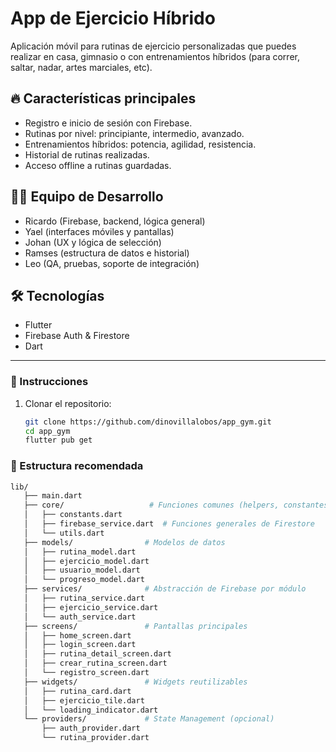 # App de Ejercicio Híbrido

Aplicación móvil para rutinas de ejercicio personalizadas que puedes realizar en casa, gimnasio o con entrenamientos híbridos (para correr, saltar, nadar, artes marciales, etc).

## 🔥 Características principales

- Registro e inicio de sesión con Firebase.
- Rutinas por nivel: principiante, intermedio, avanzado.
- Entrenamientos híbridos: potencia, agilidad, resistencia.
- Historial de rutinas realizadas.
- Acceso offline a rutinas guardadas.

## 👨‍💻 Equipo de Desarrollo

- Ricardo (Firebase, backend, lógica general)
- Yael (interfaces móviles y pantallas)
- Johan (UX y lógica de selección)
- Ramses (estructura de datos e historial)
- Leo (QA, pruebas, soporte de integración)

## 🛠 Tecnologías

- Flutter
- Firebase Auth & Firestore
- Dart

---

### 🚀 Instrucciones

1. Clonar el repositorio:
   ```bash
   git clone https://github.com/dinovillalobos/app_gym.git
   cd app_gym
   flutter pub get

### 📁 Estructura recomendada
   ```bash
   lib/
      ├── main.dart
      ├── core/                   # Funciones comunes (helpers, constantes, estilos, etc.)
      │   ├── constants.dart
      │   ├── firebase_service.dart  # Funciones generales de Firestore
      │   └── utils.dart
      ├── models/                # Modelos de datos
      │   ├── rutina_model.dart
      │   ├── ejercicio_model.dart
      │   ├── usuario_model.dart
      │   └── progreso_model.dart
      ├── services/              # Abstracción de Firebase por módulo
      │   ├── rutina_service.dart
      │   ├── ejercicio_service.dart
      │   └── auth_service.dart
      ├── screens/               # Pantallas principales
      │   ├── home_screen.dart
      │   ├── login_screen.dart
      │   ├── rutina_detail_screen.dart
      │   ├── crear_rutina_screen.dart
      │   └── registro_screen.dart
      ├── widgets/               # Widgets reutilizables
      │   ├── rutina_card.dart
      │   ├── ejercicio_tile.dart
      │   └── loading_indicator.dart
      └── providers/             # State Management (opcional)
          ├── auth_provider.dart
          └── rutina_provider.dart



